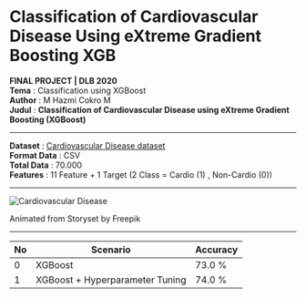 # Classification of Cardiovascular Disease Using eXtreme Gradient Boosting XGB

**FINAL PROJECT | DLB 2020** \
**Tema** : Classification using XGBoost \
**Author** : M Hazmi Cokro M \
**Judul** : **Classification of Cardiovascular Disease using eXtreme Gradient Boosting (XGBoost)** 

---

**Dataset** : [Cardiovascular Disease dataset](https://www.kaggle.com/sulianova/cardiovascular-disease-dataset) \
**Format Data** : CSV \
**Total Data** : 70.000  \
**Features** : 11 Feature + 1 Target (2 Class = Cardio (1) , Non-Cardio (0))

---

![Cardiovascular Disease](https://miro.medium.com/max/500/1*f5yc5miJbqAh-b7ZNjwMlw.gif)

Animated from Storyset by Freepik

---

| No | Scenario | Accuracy |
| ------------- | ------------- | ------------- |
| 0 | XGBoost   | 73.0 %  |
| 1 | XGBoost + Hyperparameter Tuning   | 74.0 %  |
